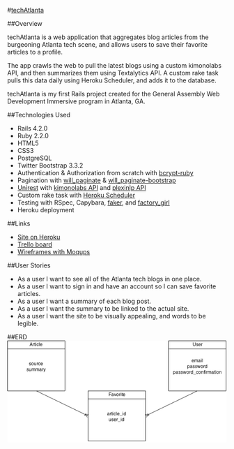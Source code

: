 #[techAtlanta](https://techatlanta.herokuapp.com)

##Overview

techAtlanta is a web application that aggregates blog articles from the burgeoning Atlanta tech scene, and allows users to save their favorite articles to a profile. 

The app crawls the web to pull the latest blogs using a custom kimonolabs API, and then summarizes them using Textalytics API. A custom rake task pulls this data daily using Heroku Scheduler, and adds it to the database.

techAtlanta is my first Rails project created for the General Assembly Web Development Immersive program in Atlanta, GA.

##Technologies Used
* Rails 4.2.0
* Ruby 2.2.0
* HTML5
* CSS3
* PostgreSQL 
* Twitter Bootstrap 3.3.2
* Authentication & Authorization from scratch with [bcrypt-ruby](https://github.com/codahale/bcrypt-ruby)
* Pagination with [will_paginate](https://github.com/mislav/will_paginate) & [will_paginate-bootstrap](https://github.com/bootstrap-ruby/will_paginate-bootstrap)
* [Unirest](http://unirest.io/ruby.html) with [kimonolabs API](https://www.kimonolabs.com/) and [plexinlp API](http://www.plexinlp.com/index.html)
* Custom rake task with [Heroku Scheduler](https://addons.heroku.com/scheduler)
* Testing with RSpec, Capybara, [faker](https://github.com/stympy/faker), and [factory_girl](https://github.com/thoughtbot/factory_girl)
* Heroku deployment

##Links
* [Site on Heroku](https://techatlanta.herokuapp.com)
* [Trello board](https://trello.com/b/c40ALByH/techatlanta)
* [Wireframes with Moqups](https://moqups.com/#!/edit/lackeyjb/JiV8e5qo)

##User Stories
* As a user I want to see all of the Atlanta tech blogs in one place.
* As a user I want to sign in and have an account so I can save favorite articles.
* As a user I want a summary of each blog post.
* As a user I want the summary to be linked to the actual site.
* As a user I want the site to be visually appealing, and words to be legible.

##ERD
![ERD diagram](https://raw.githubusercontent.com/lackeyjb/techAtlanta/master/public/images/TechAtlanta.png)
